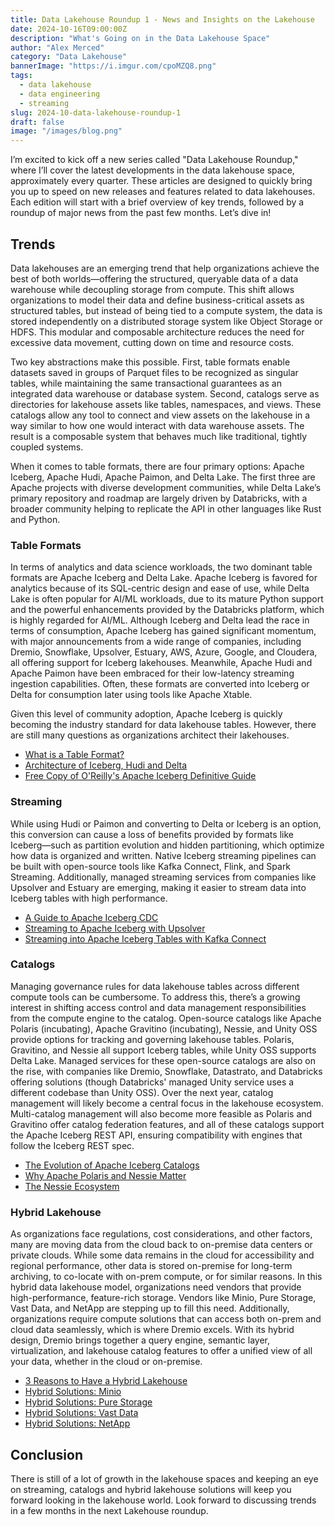 ```yaml
---
title: Data Lakehouse Roundup 1 - News and Insights on the Lakehouse
date: 2024-10-16T09:00:00Z
description: "What's Going on in the Data Lakehouse Space"
author: "Alex Merced"
category: "Data Lakehouse"
bannerImage: "https://i.imgur.com/cpoMZQ8.png"
tags:
  - data lakehouse
  - data engineering
  - streaming
slug: 2024-10-data-lakehouse-roundup-1
draft: false
image: "/images/blog.png"
---
```


I’m excited to kick off a new series called "Data Lakehouse Roundup," where I’ll cover the latest developments in the data lakehouse space, approximately every quarter. These articles are designed to quickly bring you up to speed on new releases and features related to data lakehouses. Each edition will start with a brief overview of key trends, followed by a roundup of major news from the past few months. Let’s dive in!

## Trends

Data lakehouses are an emerging trend that help organizations achieve the best of both worlds—offering the structured, queryable data of a data warehouse while decoupling storage from compute. This shift allows organizations to model their data and define business-critical assets as structured tables, but instead of being tied to a compute system, the data is stored independently on a distributed storage system like Object Storage or HDFS. This modular and composable architecture reduces the need for excessive data movement, cutting down on time and resource costs. 

Two key abstractions make this possible. First, table formats enable datasets saved in groups of Parquet files to be recognized as singular tables, while maintaining the same transactional guarantees as an integrated data warehouse or database system. Second, catalogs serve as directories for lakehouse assets like tables, namespaces, and views. These catalogs allow any tool to connect and view assets on the lakehouse in a way similar to how one would interact with data warehouse assets. The result is a composable system that behaves much like traditional, tightly coupled systems.

When it comes to table formats, there are four primary options: Apache Iceberg, Apache Hudi, Apache Paimon, and Delta Lake. The first three are Apache projects with diverse development communities, while Delta Lake’s primary repository and roadmap are largely driven by Databricks, with a broader community helping to replicate the API in other languages like Rust and Python.

### Table Formats

In terms of analytics and data science workloads, the two dominant table formats are Apache Iceberg and Delta Lake. Apache Iceberg is favored for analytics because of its SQL-centric design and ease of use, while Delta Lake is often popular for AI/ML workloads, due to its mature Python support and the powerful enhancements provided by the Databricks platform, which is highly regarded for AI/ML. Although Iceberg and Delta lead the race in terms of consumption, Apache Iceberg has gained significant momentum, with major announcements from a wide range of companies, including Dremio, Snowflake, Upsolver, Estuary, AWS, Azure, Google, and Cloudera, all offering support for Iceberg lakehouses. Meanwhile, Apache Hudi and Apache Paimon have been embraced for their low-latency streaming ingestion capabilities. Often, these formats are converted into Iceberg or Delta for consumption later using tools like Apache Xtable.

Given this level of community adoption, Apache Iceberg is quickly becoming the industry standard for data lakehouse tables. However, there are still many questions as organizations architect their lakehouses.

- [What is a Table Format?](https://www.dremio.com/blog/apache-iceberg-crash-course-what-is-a-data-lakehouse-and-a-table-format/?utm_medium=influencer&utm_content=alexmerced&utm_source=ev_external_blog&utm_term=evolutions1)
- [Architecture of Iceberg, Hudi and Delta](https://www.dremio.com/blog/exploring-the-architecture-of-apache-iceberg-delta-lake-and-apache-hudi/?utm_medium=influencer&utm_content=alexmerced&utm_source=ev_external_blog&utm_term=evolutions1)
- [Free Copy of O'Reilly's Apache Iceberg Definitive Guide](https://hello.dremio.com/wp-apache-iceberg-the-definitive-guide-reg.html?utm_medium=influencer&utm_content=alexmerced&utm_source=ev_external_blog&utm_term=evolutions1)

### Streaming

While using Hudi or Paimon and converting to Delta or Iceberg is an option, this conversion can cause a loss of benefits provided by formats like Iceberg—such as partition evolution and hidden partitioning, which optimize how data is organized and written. Native Iceberg streaming pipelines can be built with open-source tools like Kafka Connect, Flink, and Spark Streaming. Additionally, managed streaming services from companies like Upsolver and Estuary are emerging, making it easier to stream data into Iceberg tables with high performance.

- [A Guide to Apache Iceberg CDC](https://www.dremio.com/blog/cdc-with-apache-iceberg/?utm_medium=influencer&utm_content=alexmerced&utm_source=ev_external_blog&utm_term=evolutions1)
- [Streaming to Apache Iceberg with Upsolver](https://www.dremio.com/blog/streaming-and-batch-data-lakehouses-with-apache-iceberg-dremio-and-upsolver/?utm_medium=influencer&utm_content=alexmerced&utm_source=ev_external_blog&utm_term=evolutions1)
- [Streaming into Apache Iceberg Tables with Kafka Connect](https://www.dremio.com/blog/ingesting-data-into-nessie-apache-iceberg-with-kafka-connect-and-querying-it-with-dremio/?utm_medium=influencer&utm_content=alexmerced&utm_source=ev_external_blog&utm_term=evolutions1)

### Catalogs

Managing governance rules for data lakehouse tables across different compute tools can be cumbersome. To address this, there’s a growing interest in shifting access control and data management responsibilities from the compute engine to the catalog. Open-source catalogs like Apache Polaris (incubating), Apache Gravitino (incubating), Nessie, and Unity OSS provide options for tracking and governing lakehouse tables. Polaris, Gravitino, and Nessie all support Iceberg tables, while Unity OSS supports Delta Lake. Managed services for these open-source catalogs are also on the rise, with companies like Dremio, Snowflake, Datastrato, and Databricks offering solutions (though Databricks' managed Unity service uses a different codebase than Unity OSS). Over the next year, catalog management will likely become a central focus in the lakehouse ecosystem. Multi-catalog management will also become more feasible as Polaris and Gravitino offer catalog federation features, and all of these catalogs support the Apache Iceberg REST API, ensuring compatibility with engines that follow the Iceberg REST spec.

- [The Evolution of Apache Iceberg Catalogs](https://www.dremio.com/blog/the-evolution-of-apache-iceberg-catalogs/?utm_medium=influencer&utm_content=alexmerced&utm_source=ev_external_blog&utm_term=evolutions1)
- [Why Apache Polaris and Nessie Matter](https://www.dremio.com/blog/why-thinking-about-apache-iceberg-catalogs-like-nessie-and-apache-polaris-incubating-matters/?utm_medium=influencer&utm_content=alexmerced&utm_source=ev_external_blog&utm_term=evolutions1)
- [The Nessie Ecosystem](https://www.dremio.com/blog/the-nessie-ecosystem-and-the-reach-of-git-for-data-for-apache-iceberg/?utm_medium=influencer&utm_content=alexmerced&utm_source=ev_external_blog&utm_term=evolutions1)

### Hybrid Lakehouse

As organizations face regulations, cost considerations, and other factors, many are moving data from the cloud back to on-premise data centers or private clouds. While some data remains in the cloud for accessibility and regional performance, other data is stored on-premise for long-term archiving, to co-locate with on-prem compute, or for similar reasons. In this hybrid data lakehouse model, organizations need vendors that provide high-performance, feature-rich storage. Vendors like Minio, Pure Storage, Vast Data, and NetApp are stepping up to fill this need. Additionally, organizations require compute solutions that can access both on-prem and cloud data seamlessly, which is where Dremio excels. With its hybrid design, Dremio brings together a query engine, semantic layer, virtualization, and lakehouse catalog features to offer a unified view of all your data, whether in the cloud or on-premise.

- [3 Reasons to Have a Hybrid Lakehouse](https://www.dremio.com/blog/3-reasons-to-create-hybrid-apache-iceberg-data-lakehouses/?utm_medium=influencer&utm_content=alexmerced&utm_source=ev_external_blog&utm_term=evolutions1)
- [Hybrid Solutions: Minio](https://www.dremio.com/blog/hybrid-lakehouse-storage-solutions-minio/?utm_medium=influencer&utm_content=alexmerced&utm_source=ev_external_blog&utm_term=evolutions1)
- [Hybrid Solutions: Pure Storage](https://www.dremio.com/blog/hybrid-lakehouse-storage-solutions-purestorage/?utm_medium=influencer&utm_content=alexmerced&utm_source=ev_external_blog&utm_term=evolutions1)
- [Hybrid Solutions: Vast Data](https://www.dremio.com/blog/hybrid-lakehouse-infrastructure-solutions-vast-data/?utm_medium=influencer&utm_content=alexmerced&utm_source=ev_external_blog&utm_term=evolutions1)
- [Hybrid Solutions: NetApp](https://www.dremio.com/blog/hybrid-lakehouse-storage-solutions-netapp/?utm_medium=influencer&utm_content=alexmerced&utm_source=ev_external_blog&utm_term=evolutions1)

## Conclusion

There is still of a lot of growth in the lakehouse spaces and keeping an eye on streaming, catalogs and hybrid lakehouse solutions will keep you forward looking in the lakehouse world. Look forward to discussing trends in a few months in the next Lakehouse roundup.
